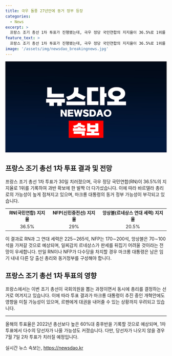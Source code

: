 ```yaml
---
title: 극우 돌풍 27년만에 동거 정부 등장
categories:
  - News
excerpt: >
  프랑스 조기 총선 1차 투표가 진행됐는데, 극우 정당 국민연합의 지지율이 36.5%로 1위를 기록했다. 프랑스 대통령의 선택이 르펜에게 차기 대권을 내어줄 수 있다는 우려도 나오고 있으며, 이번 선거는 국회의원을 뽑는 과정이지만 실질적으로는 총리를 결정하게 될 것으로 보인다. 르펜이 총리가 되기 위해서는 289석을 확보해야 하며, 이로 인해 추진 중인 개혁안이 무산되거나 방향 수정될 가능성도 제기되고 있다. 또한 올해 투표율은 2022년 총선보다 높은 60%대 중후반을 기록할 것으로 예상되며, 2차 투표가 치러질 가능성도 있다.
feature_text: >
  프랑스 조기 총선 1차 투표가 진행됐는데, 극우 정당 국민연합의 지지율이 36.5%로 1위를 기록했다. 프랑스 대통령의 선택이 르펜에게 차기 대권을 내어줄 수 있다는 우려도 나오고 있으며, 이번 선거는 국회의원을 뽑는 과정이지만 실질적으로는 총리를 결정하게 될 것으로 보인다. 르펜이 총리가 되기 위해서는 289석을 확보해야 하며, 이로 인해 추진 중인 개혁안이 무산되거나 방향 수정될 가능성도 제기되고 있다. 또한 올해 투표율은 2022년 총선보다 높은 60%대 중후반을 기록할 것으로 예상되며, 2차 투표가 치러질 가능성도 있다.
image: '/assets/img/newsdao_breakingnews.jpg'
---
```


<p><img src="/assets/img/newsdao_breakingnews.jpg" alt="koreaapp 속보" /></p>

<h2 data-ke-size="size26">프랑스 조기 총선 1차 투표 결과 및 전망</h2>

<p data-ke-size="size16">프랑스 조기 총선 1차 투표가 30일 치러졌으며, 극우 정당 국민연합(RN)이 36.5%의 지지율로 1위를 기록하여 과반 확보에 한 발짝 더 다가섰습니다. 이에 따라 바르델라 총리로의 가능성이 높게 점쳐지고 있으며, 마크롱 대통령의 동거 정부 가능성이 부각되고 있습니다.</p>

<table>
  <tr>
    <td style="text-align: center; height: 17px;"><b>RN(국민연합) 지지율</b></td>
    <td style="text-align: center; height: 17px;"><b>NFP(신민중전선) 지지율</b></td>
    <td style="text-align: center; height: 17px;"><b>앙상블(르네상스 연대 세력) 지지율</b></td>
  </tr>
  <tr>
    <td style="text-align: center; height: 17px;">36.5%</td>
    <td style="text-align: center; height: 17px;">29%</td>
    <td style="text-align: center; height: 17px;">20.5%</td>
  </tr>
</table>

<p data-ke-size="size16">이 결과로 RN과 그 연대 세력은 225∼265석, NFP는 170∼200석, 앙상블은 70∼100석을 가져갈 것으로 예상되며, 일찌감치 르네상스가 판세를 뒤집기 어려울 것이라는 전망이 우세합니다. 만일 RN이나 NFP가 다수당을 차지할 경우 마크롱 대통령은 남은 임기 내내 다른 당 출신 총리와 동거정부를 구성해야 합니다.</p>

<h2 data-ke-size="size26">프랑스 조기 총선 1차 투표의 영향</h2>

<p data-ke-size="size16">프랑스에서는 이번 조기 총선이 국회의원을 뽑는 과정이면서 동시에 총리를 결정하는 선거로 여겨지고 있습니다. 이에 따라 투표 결과가 마크롱 대통령이 추진 중인 개혁안에도 영향을 미칠 가능성이 있으며, 르펜에게 대권을 내어줄 수 있는 상황까지 우려되고 있습니다.</p>

<hr>

<p data-ke-size="size16">올해의 투표율은 2022년 총선보다 높은 60%대 중후반을 기록할 것으로 예상되며, 1차 투표에서 다수의 당선자가 나올 가능성도 커졌습니다. 다만, 당선자가 나오지 않을 경우 7월 7일 2차 투표가 치러질 예정입니다.</p>
실시간 뉴스 속보는, <a href="https://newsdao.kr" rel="dofollow">https://newsdao.kr</a>


